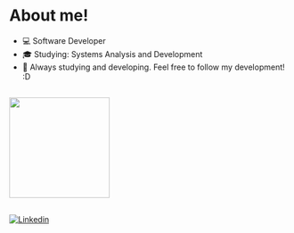 # About me!

<ul>
  <li>💻 Software Developer</li>
  <li>🎓 Studying: Systems Analysis and Development</li>
  <li>📱 Always studying and developing. Feel free to follow my development! :D</li>
</ul>

 ##

<div>
  <img height="180em" src="https://github-readme-stats.vercel.app/api/top-langs/?username=WendelMendes&layout=compact&langs_count=7&theme=dark"/>
</div>

##

<div>
  <a href="https://www.linkedin.com/in/wendelmendes1/" target="_blank"><img src="https://img.shields.io/badge/LinkedIn-blue?style=flat&logo=linkedin&labelColor=blue" alt="Linkedin" /></a>
</div>
 
<!--
![Snake animation](https://github.com/WendelMendes/WendelMendes/blob/output/github-contribution-grid-snake.svg)
 <img alt="gif" alt="JANELA" src="https://i.imgur.com/YsjLvcM.gif" width="100%"/> </br>
 <img alt="gif" alt="GATO" src="https://i.imgur.com/9pT2EgY.gif" width="100%"/> </br>
 <img alt="gif" alt="MARIO" src="https://i.imgur.com/pQWI7gn.gif" width="100%"/> </br>
 <img alt="gif" alt="BARCO" src="https://i.imgur.com/17BVOad.gif" width="100%"/> </br>
 <img alt="gif" alt="CACHOEIRA" src="https://i.imgur.com/5Yzb270.gif" width="100%"/> </br>
 <img alt="gif" alt="TOKYO" src="https://i.imgur.com/G5WuOZb.gif" width="100%"/> </br>
-->
